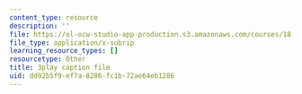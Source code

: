 ```yaml
---
content_type: resource
description: ''
file: https://ol-ocw-studio-app-production.s3.amazonaws.com/courses/18-01sc-single-variable-calculus-fall-2010/dd92b5f9ef7a8286fc1b72ae64eb1286_aeQA5d3gZTI.srt
file_type: application/x-subrip
learning_resource_types: []
resourcetype: Other
title: 3play caption file
uid: dd92b5f9-ef7a-8286-fc1b-72ae64eb1286
---
```

